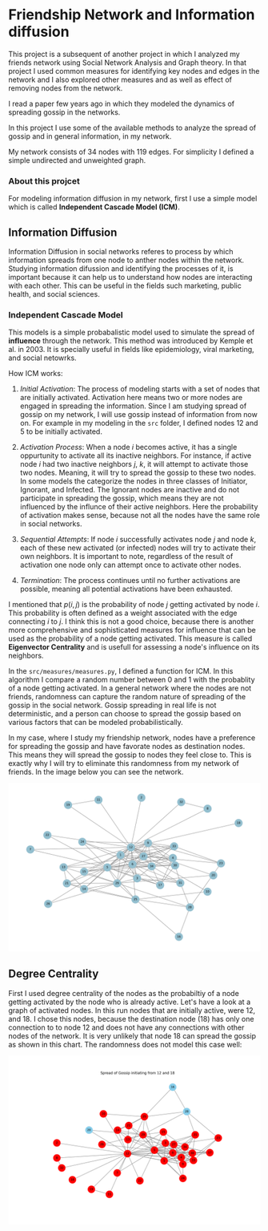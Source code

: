 # Friendship Network and Information diffusion

This project is a subsequent of another project in which I analyzed my friends network using Social Network Analysis and Graph theory. In that project I used common measures for identifying key nodes and edges in the network and I also explored other measures and as well as effect of removing nodes from the network.

I read a paper few years ago in which they modeled the dynamics of spreading gossip in the networks. 

In this project I use some of the available methods to analyze the spread of gossip and in general information, in my network. 

My network consists of 34 nodes with 119 edges. For simplicity I defined a simple undirected and unweighted graph.

### About this projcet

For modeling information diffusion in my network, first I use a simple model which is called **Independent Cascade Model (ICM)**.

## Information Diffusion 

Information Diffusion in social networks referes to process by which information spreads from one node to anther nodes within the network. Studying information difussion and identifying the processes of it, is important because it can help us to understand how nodes are interacting with each other. This can be useful in the fields such marketing, public health, and social sciences.

### Independent Cascade Model

This models is a simple probabalistic model used to simulate the spread of **influence** through the network. This method was introduced by Kemple et al. in 2003. It is specially useful in fields like epidemiology, viral marketing, and social netowrks. 

How ICM works:
1. *Initial Activation*: The process of modeling starts with a set of nodes that are initially activated. Activation here means two or more nodes are engaged in spreading the information. Since I am studying spread of gossip on my network, I will use gossip instead of information from now on. For example in my modeling in the `src` folder, I defined nodes 12 and 5 to be initially activated. 

2. *Activation Process*: When a node $i$ becomes active, it has a single oppurtunity to activate all its inactive neighbors. For instance, if active node $i$ had two inactive neighbors $j$, $k$, it will attempt to activate those two nodes. Meaning, it will try to spread the gossip to these two nodes. In some models the categorize the nodes in three classes of Initiator, Ignorant, and Infected. The Ignorant nodes are inactive and do not participate in spreading the gossip, which means they are not influenced by the influnce of their active neighbors. Here the probability of activation makes sense, because not all the nodes have the same role in social networks.

3. *Sequential Attempts*: If node $i$ successfully activates node $j$ and node $k$, each of these new activated (or infected) nodes will try to activate their own neighbors. It is important to note, regardless of the result of activation one node only can attempt once to activate other nodes.

4. *Termination*: The process continues until no further activations are possible, meaning all potential activations have been exhausted.

I mentioned that $p(i, j)$ is the probability of node $j$ getting activated by node $i$. This probability is often defined as a weight associated with the edge connecting $i$ to $j$. I think this is not a good choice, because there is another more comprehensive and sophisticated measures for influence that can be used as the probability of a node getting activated. This measure is called **Eigenvector Centrality** and is usefull for assessing a node's influence on its neighbors. 

In the `src/measures/measures.py`, I defined a function for ICM. In this algorithm I compare a random number between 0 and 1 with the probablity of a node getting activated. In a general network where the nodes are not friends, randomness can capture the random nature of spreading of the gossip in the social network. Gossip spreading in real life is not deterministic, and a person can choose to spread the gossip based on various factors that can be modeled probabilistically. 

In my case, where I study my friendship network, nodes have a preference for spreading the gossip and have favorate nodes as destination nodes. This means they will spread the gossip to nodes they feel close to. This is exactly why I will try to eliminate this randomness from my network of friends. In the image below you can see the network. 

![Friendship Netowrk](src/plots//network.png)


## Degree Centrality
First I used degree centrality of the nodes as the probabiltiy of a node getting activated by the node who is already active. Let's have a look at a graph of activated nodes. In this run nodes that are initially active, were 12, and 18. I chose this nodes, because the destination node (18) has only one connection to to node 12 and does not have any connections with other nodes of the network. It is very unlikely that node 18 can spread the gossip as shown in this chart. The randomness does not model this case well:

![Activated Nodes](src/plots//icm/degree_12_18.spread.png)